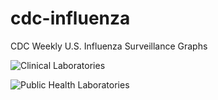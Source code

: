 # cdc-influenza
CDC Weekly U.S. Influenza Surveillance Graphs

![Clinical Laboratories](https://www.cdc.gov/flu/weekly/WeeklyArchives2023-2024/images/WHONPHL12_small.gif?raw=true)

![Public Health Laboratories](https://www.cdc.gov/flu/weekly/weeklyarchives2023-2024/images/WHOPHL12_small.gif?raw=true)
        